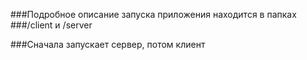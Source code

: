 ###Подробное описание запуска приложения находится в папках
###/client и /server

###Сначала запускает сервер, потом клиент 